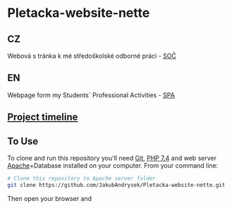 # Pletacka-website-nette

## CZ
Webová s tránka k mé středoškolské odborné práci - [SOČ](http://www.soc.cz/)

## EN
Webpage form my Students` Professional Activities - [SPA](http://www.soc.cz/english/)

## [Project timeline](https://github.com/JakubAndrysek/Pletacka-website-nette/releases)

## To Use

To clone and run this repository you'll need [Git](https://git-scm.com),  [PHP 7.4](https://www.php.net/downloads.php) and web server [Apache](https://httpd.apache.org/download.cgi)+Database installed on your computer. From your command line:

```bash
# Clone this repository to Apache server folder
git clone https://github.com/JakubAndrysek/Pletacka-website-nette.git
``` 

Then open your browser and 
